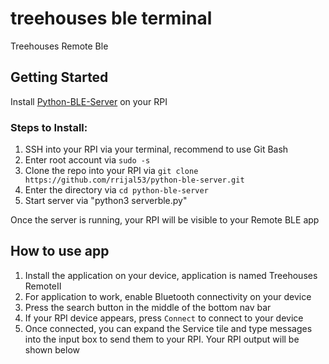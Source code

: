 # treehouses ble terminal

Treehouses Remote Ble

## Getting Started

Install [Python-BLE-Server](https://github.com/rrijal53/python-ble-server) on your RPI

### Steps to Install:
1. SSH into your RPI via your terminal, recommend to use Git Bash
2. Enter root account via `sudo -s`
3. Clone the repo into your RPI via `git clone https://github.com/rrijal53/python-ble-server.git`
4. Enter the directory via `cd python-ble-server`
5. Start server via "python3 serverble.py"

Once the server is running, your RPI will be visible to your Remote BLE app

## How to use app

1. Install the application on your device, application is named Treehouses RemoteII
2. For application to work, enable Bluetooth connectivity on your device
3. Press the search button in the middle of the bottom nav bar
4. If your RPI device appears, press `Connect` to connect to your device
5. Once connected, you can expand the Service tile and type messages into the input box to send them to your RPI. Your RPI output will be shown below
